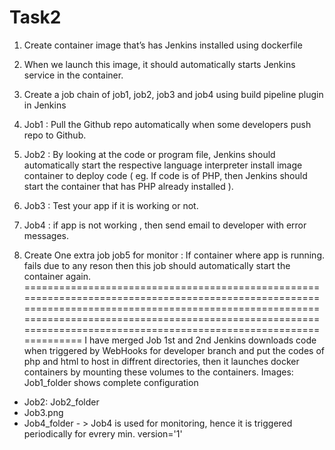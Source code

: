# Task2
1. Create container image that’s has Jenkins installed  using dockerfile 

2. When we launch this image, it should automatically starts Jenkins service in the container.

3. Create a job chain of job1, job2, job3 and  job4 using build pipeline plugin in Jenkins 

4. Job1 : Pull  the Github repo automatically when some developers push repo to Github.

5. Job2 : By looking at the code or program file, Jenkins should automatically start the respective language interpreter install image container to deploy code ( eg. If code is of  PHP, then Jenkins should start the container that has PHP already installed ).

6. Job3 : Test your app if it  is working or not.

7. Job4 : if app is not working , then send email to developer with error messages.

8. Create One extra job job5 for monitor : If container where app is running. fails due to any reson then this job should automatically start the container again.
=========================================================================================================================================================================================================================================================================
I have merged Job 1st and 2nd
Jenkins downloads code when triggered by WebHooks for developer branch and put the codes of php and html to host in diffrent directories, then it launches docker containers by mounting these volumes to the containers.
Images: Job1_folder shows complete configuration

- Job2: Job2_folder
- Job3.png
- Job4_folder - >  Job4 is used for monitoring, hence it is triggered periodically for evrery min.
version='1'
